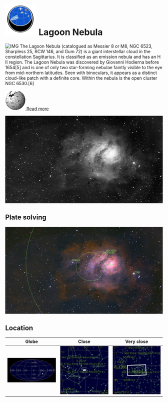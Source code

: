 # ![](../Imaging//Common/pyl-tiny.png) Lagoon Nebula
![IMG](../Imaging//Original/Lagoon_Nebula.jpg)
The Lagoon Nebula (catalogued as Messier 8 or M8, NGC 6523, Sharpless 25, RCW 146, and Gum 72) is a giant interstellar cloud in the constellation Sagittarius. It is classified as an emission nebula and has an H II region. The Lagoon Nebula was discovered by Giovanni Hodierna before 1654[5] and is one of only two star-forming nebulae faintly visible to the eye from mid-northern latitudes. Seen with binoculars, it appears as a distinct cloud-like patch with a definite core. Within the nebula is the open cluster NGC 6530.[6]

[![](../Imaging/Common/Wikipedia.png) Read more](https://en.wikipedia.org/wiki/Lagoon_Nebula)

![IMG](../Imaging//Grayscale/Lagoon_Nebula.jpg)


## Plate solving
![IMG](../Imaging//Annotated/Lagoon_Nebula_Annotated.jpg)

## Location 

| Globe | Close | Very close |
| ----- | ----- | ----- |
|![IMG](../Imaging//Annotated/Lagoon_Nebula_Globe.jpg) |![IMG](../Imaging//Annotated/Lagoon_Nebula_Close.jpg) |![IMG](../Imaging//Annotated/Lagoon_Nebula_Closer.jpg) |